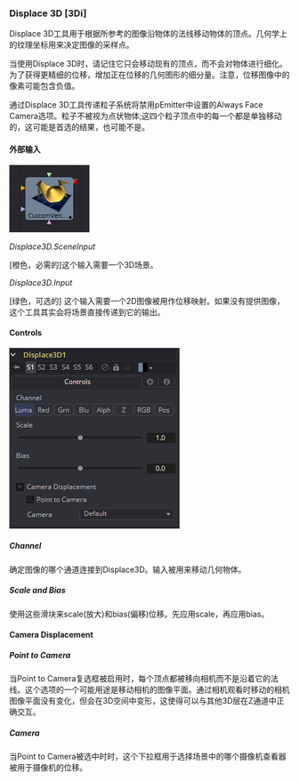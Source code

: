### Displace 3D [3Di]

Displace 3D工具用于根据所参考的图像沿物体的法线移动物体的顶点。几何学上的纹理坐标用来决定图像的采样点。

当使用Displace 3D时，请记住它只会移动现有的顶点，而不会对物体进行细化。为了获得更精细的位移，增加正在位移的几何图形的细分量。注意，位移图像中的像素可能包含负值。

通过Displace 3D工具传递粒子系统将禁用pEmitter中设置的Always Face Camera选项。粒子不被视为点状物体;这四个粒子顶点中的每一个都是单独移动的，这可能是首选的结果，也可能不是。

#### 外部输入

 ![3Cv_tile](images\3Cv_tile.jpg)

*Displace3D.SceneInput*

[橙色，必需的]这个输入需要一个3D场景。

*Displace3D.Input*

[绿色，可选的] 这个输入需要一个2D图像被用作位移映射。如果没有提供图像，这个工具其实会将场景直接传递到它的输出。

#### Controls

![3Di_Controls](images\3Di_Controls.png)

##### Channel 

确定图像的哪个通道连接到Displace3D。输入被用来移动几何物体。

##### Scale and Bias

使用这些滑块来scale(放大)和bias(偏移)位移。先应用scale，再应用bias。

#### Camera Displacement

##### Point to Camera 

当Point to Camera复选框被启用时，每个顶点都被移向相机而不是沿着它的法线。这个选项的一个可能用途是移动相机的图像平面。通过相机观看时移动的相机图像平面没有变化，但会在3D空间中变形，这使得可以与其他3D层在Z通道中正确交互。

##### Camera

当Point to Camera被选中时时，这个下拉框用于选择场景中的哪个摄像机查看器被用于摄像机的位移。

